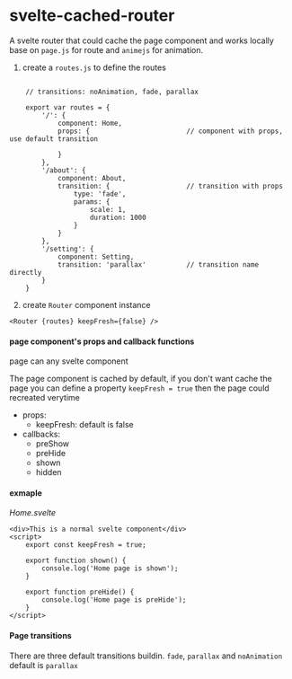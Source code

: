 # svelte-cached-router
A svelte router that could cache the page component and works locally
base on `page.js` for route and `animejs` for animation.


1. create a `routes.js` to define the routes

``` 

    // transitions: noAnimation, fade, parallax
    
    export var routes = {
        '/': {
            component: Home,
            props: {                        // component with props, use default transition

            }
        },
        '/about': {
            component: About,
            transition: {                   // transition with props
                type: 'fade',
                params: {
                    scale: 1,
                    duration: 1000
                }
            }
        },
        '/setting': {
            component: Setting,
            transition: 'parallax'          // transition name directly
        }
    }
```

2. create `Router` component instance

```
<Router {routes} keepFresh={false} />
```

#### page component's props and callback functions

page can any svelte component

The page component is cached by default, if you don't want cache the page you can define a property `keepFresh = true` then the page could recreated verytime

* props:
    - keepFresh:  default is false
* callbacks:
    - preShow
    - preHide
    - shown
    - hidden

#### exmaple

*Home.svelte*
```
<div>This is a normal svelte component</div>
<script>
    export const keepFresh = true;

    export function shown() {
        console.log('Home page is shown');
    }

    export function preHide() {
        console.log('Home page is preHide');
    }
</script>
```

#### Page transitions

There are three default transitions buildin. `fade`, `parallax` and `noAnimation` default is `parallax`

